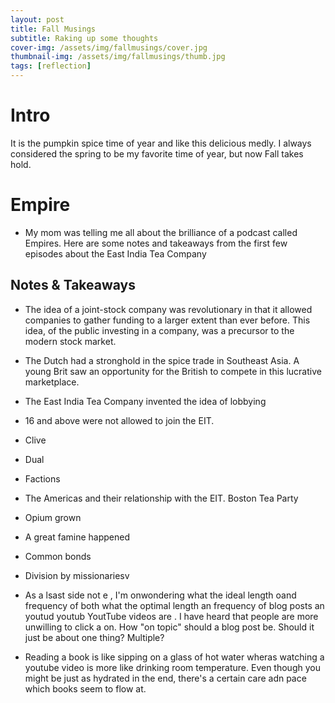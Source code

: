 ```yaml
---
layout: post
title: Fall Musings
subtitle: Raking up some thoughts
cover-img: /assets/img/fallmusings/cover.jpg
thumbnail-img: /assets/img/fallmusings/thumb.jpg
tags: [reflection]
---
```


# Intro
It is the pumpkin spice time of year and like this delicious medly. I always considered the spring to be my favorite time of year, but now Fall takes hold. 

# Empire
* My mom was telling me all about the brilliance of a podcast called Empires. Here are some notes and takeaways from the first few episodes about the East India Tea Company

## Notes & Takeaways
* The idea of a joint-stock company was revolutionary in that it allowed companies to gather funding to a larger extent than ever before. This idea, of the public investing in a company, was a precursor to the modern stock market.
* The Dutch had a stronghold in the spice trade in Southeast Asia. A young Brit saw an opportunity for the British to compete in this lucrative marketplace.
* The East India Tea Company invented the idea of lobbying
* 16 and above were not allowed to join the EIT.
* Clive
* Dual
* Factions
* The Americas and their relationship with the EIT. Boston Tea Party
* Opium grown
* A great famine happened
* Common bonds
* Division by missionariesv


* As a lsast side not e , I'm onwondering what the ideal length oand frequency of both what the optimal length an frequency of blog posts an youtud youtub YoutTube videos are . I have heard that people are more unwilling to click a  on. How "on topic" should a blog post be. Should it just be about one thing? Multiple?
* Reading a book is like sipping on a glass of hot water wheras watching a youtube video is more like drinking room temperature. Even though you might be just as hydrated in the end, there's a certain care adn pace which books seem to flow at. 




